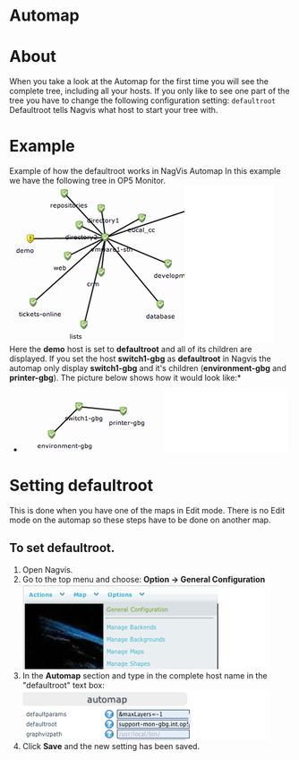 # Automap

# About

When you take a look at the Automap for the first time you will see the complete tree, including all your hosts. If you only like to see one part of the tree you have to change the following configuration setting:
`defaultroot`
Defaultroot tells Nagvis what host to start your tree with.

# Example

Example of how the defaultroot works in NagVis Automap
 In this example we have the following tree in OP5 Monitor.
 ![](attachments/16482342/16678964.png)
 Here the **demo** host is set to **defaultroot** and all of its children are displayed.
 If you set the host **switch1-gbg** as **defaultroot** in Nagvis the automap only display **switch1-gbg** and it's children (**environment-gbg** and **printer-gbg**). The picture below shows how it would look like:*
* ![](attachments/16482342/16678970.png)

# Setting defaultroot

This is done when you have one of the maps in Edit mode. There is no Edit mode on the automap so these steps have to be done on another map.

## To set defaultroot.

1. Open Nagvis.
2. Go to the top menu and choose: **Option -\> General Configuration**
    ![](attachments/16482342/16678969.png)
3. In the **Automap** section and type in the complete host name in the "defaultroot" text box:
    ![](attachments/16482342/16678967.png)
4. Click **Save** and the new setting has been saved.
